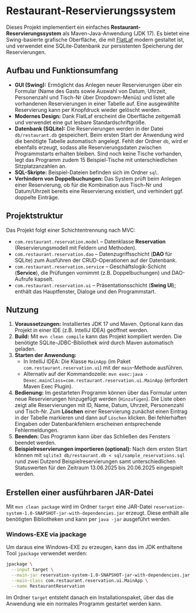 # Restaurant-Reservierungssystem

Dieses Projekt implementiert ein einfaches **Restaurant-Reservierungssystem** als Maven-Java-Anwendung (JDK 17). Es bietet eine Swing-basierte grafische Oberfläche, die mit [FlatLaf](https://www.formdev.com/flatlaf/) modern gestaltet ist, und verwendet eine SQLite-Datenbank zur persistenten Speicherung der Reservierungen.

## Aufbau und Funktionsumfang

- **GUI (Swing):** Ermöglicht das Anlegen neuer Reservierungen über ein Formular (Name des Gasts sowie Auswahl von Datum, Uhrzeit, Personenzahl und Tisch-Nr über Dropdown-Menüs) und listet alle vorhandenen Reservierungen in einer Tabelle auf. Eine ausgewählte Reservierung kann per Knopfdruck wieder gelöscht werden.
- **Modernes Design:** Dank FlatLaf erscheint die Oberfläche zeitgemäß und verwendet eine gut lesbare Standardschriftgröße.
- **Datenbank (SQLite):** Die Reservierungen werden in der Datei `db/restaurant.db` gespeichert. Beim ersten Start der Anwendung wird die benötigte Tabelle automatisch angelegt. Fehlt der Ordner `db`, wird er ebenfalls erzeugt, sodass alle Reservierungsdaten zwischen Programmstarts erhalten bleiben. Sind noch keine Tische vorhanden, legt das Programm zudem 15 Beispiel-Tische mit unterschiedlichen Sitzplatzanzahlen an.
- **SQL-Skripte:** Beispiel-Dateien befinden sich im Ordner `sql`.
- **Verhindern von Doppelbuchungen:** Das System prüft beim Anlegen einer Reservierung, ob für die Kombination aus Tisch-Nr und Datum/Uhrzeit bereits eine Reservierung existiert, und verhindert ggf. doppelte Einträge.

## Projektstruktur

Das Projekt folgt einer Schichtentrennung nach MVC:
- `com.restaurant.reservation.model` – Datenklasse **Reservation** (Reservierungsmodell mit Feldern und Methoden).
- `com.restaurant.reservation.dao` – Datenzugriffsschicht (**DAO** für SQLite) zum Ausführen der CRUD-Operationen auf der Datenbank.
- `com.restaurant.reservation.service` – Geschäftslogik-Schicht (**Service**), die Prüfungen vornimmt (z.B. Doppelbuchungen) und DAO-Aufrufe kapselt.
- `com.restaurant.reservation.ui` – Präsentationsschicht (**Swing UI**); enthält das Hauptfenster, Dialoge und den Programmstart.

## Nutzung

1. **Voraussetzungen:** Installiertes JDK 17 und Maven. Optional kann das Projekt in einer IDE (z.B. IntelliJ IDEA) geöffnet werden.
2. **Build:** Mit `mvn clean compile` kann das Projekt kompiliert werden. Die benötigte SQLite-JDBC-Bibliothek wird durch Maven automatisch geladen.
3. **Starten der Anwendung:**
    - In IntelliJ IDEA: Die Klasse `MainApp` (im Paket `com.restaurant.reservation.ui`) mit der `main`-Methode ausführen.
    - Alternativ auf der Kommandozeile: `mvn exec:java -Dexec.mainClass=com.restaurant.reservation.ui.MainApp` (erfordert Maven Exec Plugin).
4. **Bedienung:** Im gestarteten Programm können über das Formular unten neue Reservierungen hinzugefügt werden (`Hinzufügen`). Die Liste oben zeigt alle Reservierungen mit ID, Name, Datum, Uhrzeit, Personenzahl und Tisch-Nr. Zum **Löschen** einer Reservierung zunächst einen Eintrag in der Tabelle markieren und dann auf `Löschen` klicken. Bei fehlerhaften Eingaben oder Datenbankfehlern erscheinen entsprechende Fehlermeldungen.
5. **Beenden:** Das Programm kann über das Schließen des Fensters beendet werden.
6. **Beispielreservierungen importieren (optional):** Nach dem ersten Start können mit
   `sqlite3 db/restaurant.db < sql/sample_reservations.sql` rund zwei Dutzend Beispielreservierungen
   samt unterschiedlichen Statuswerten für den Zeitraum 13.06.2025 bis 20.06.2025 eingespielt werden.

## Erstellen einer ausführbaren JAR-Datei

Mit `mvn clean package` wird im Ordner `target` eine JAR-Datei
`reservation-system-1.0-SNAPSHOT-jar-with-dependencies.jar` erzeugt.
Diese enthält alle benötigten Bibliotheken und kann per
`java -jar` ausgeführt werden.

### Windows-EXE via jpackage

Um daraus eine Windows-EXE zu erzeugen, kann das im JDK enthaltene
Tool `jpackage` verwendet werden:

```bash
jpackage \
  --input target \
  --main-jar reservation-system-1.0-SNAPSHOT-jar-with-dependencies.jar \
  --main-class com.restaurant.reservation.ui.MainApp \
  --name RestaurantReservation
```

Im Ordner `target` entsteht danach ein Installationspaket, über das
die Anwendung wie ein normales Programm gestartet werden kann.
